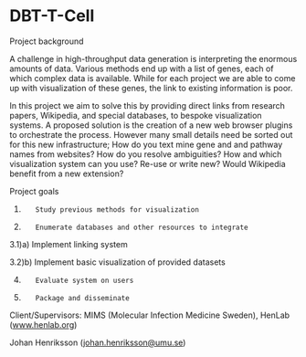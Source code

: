 # DBT-T-Cell

Project background

A challenge in high-throughput data generation is interpreting the enormous amounts of data. Various methods end up with a list of genes, each of which complex data is available. While for each project we are able to come up with visualization of these genes, the link to existing information is poor.


In this project we aim to solve this by providing direct links from research papers, Wikipedia, and special databases, to bespoke visualization systems. A proposed solution is the creation of a new web browser plugins to orchestrate the process. However many small details need be sorted out for this new infrastructure; How do you text mine gene and and pathway names from websites? How do you resolve ambiguities? How and which visualization system can you use? Re-use or write new? Would Wikipedia benefit from a new extension?

 

Project goals

1)        Study previous methods for visualization

2)        Enumerate databases and other resources to integrate

3.1)a)        Implement linking system

3.2)b)        Implement basic visualization of provided datasets

4)        Evaluate system on users

5)        Package and disseminate

 

Client/Supervisors: MIMS (Molecular Infection Medicine Sweden), HenLab (www.henlab.org)

Johan Henriksson (johan.henriksson@umu.se)
